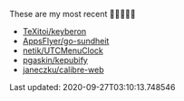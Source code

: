 These are my most recent 🌟🌟🌟🌟🌟

* [TeXitoi/keyberon](https://github.com/TeXitoi/keyberon)
* [AppsFlyer/go-sundheit](https://github.com/AppsFlyer/go-sundheit)
* [netik/UTCMenuClock](https://github.com/netik/UTCMenuClock)
* [pgaskin/kepubify](https://github.com/pgaskin/kepubify)
* [janeczku/calibre-web](https://github.com/janeczku/calibre-web)

Last updated: 2020-09-27T03:10:13.748546
